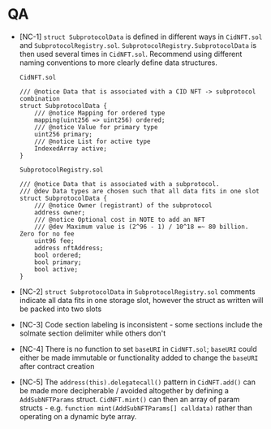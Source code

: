# QA
- [NC-1] `struct SubprotocolData` is defined in different ways in `CidNFT.sol` and `SubprotocolRegistry.sol`. `SubprotocolRegistry.SubprotocolData` is then used several times in `CidNFT.sol`. Recommend using different naming conventions to more clearly define data structures.

    `CidNFT.sol` 
    ```     
    /// @notice Data that is associated with a CID NFT -> subprotocol combination
    struct SubprotocolData {
        /// @notice Mapping for ordered type
        mapping(uint256 => uint256) ordered;
        /// @notice Value for primary type
        uint256 primary;
        /// @notice List for active type
        IndexedArray active;
    } 
    ```

    `SubprotocolRegistry.sol`
    ```
    /// @notice Data that is associated with a subprotocol.
    /// @dev Data types are chosen such that all data fits in one slot
    struct SubprotocolData {
        /// @notice Owner (registrant) of the subprotocol
        address owner;
        /// @notice Optional cost in NOTE to add an NFT
        /// @dev Maximum value is (2^96 - 1) / 10^18 =~ 80 billion. Zero for no fee
        uint96 fee;
        address nftAddress;
        bool ordered;
        bool primary;
        bool active;
    }
    ```
- [NC-2] `struct SubprotocolData` in `SubprotocolRegistry.sol` comments indicate all data fits in one storage slot, however the struct as written will be packed into two slots
- [NC-3] Code section labeling is inconsistent - some sections include the solmate section delimiter while others don't
- [NC-4] There is no function to set `baseURI` in `CidNFT.sol`; `baseURI` could either be made immutable or functionality added to change the `baseURI` after contract creation
- [NC-5] The `address(this).delegatecall()` pattern in `CidNFT.add()` can be made more decipherable / avoided altogether by defining a `AddSubNFTParams` struct. `CidNFT.mint()` can then an array of param structs - e.g. `function mint(AddSubNFTParams[] calldata)` rather than operating on a dynamic byte array. 